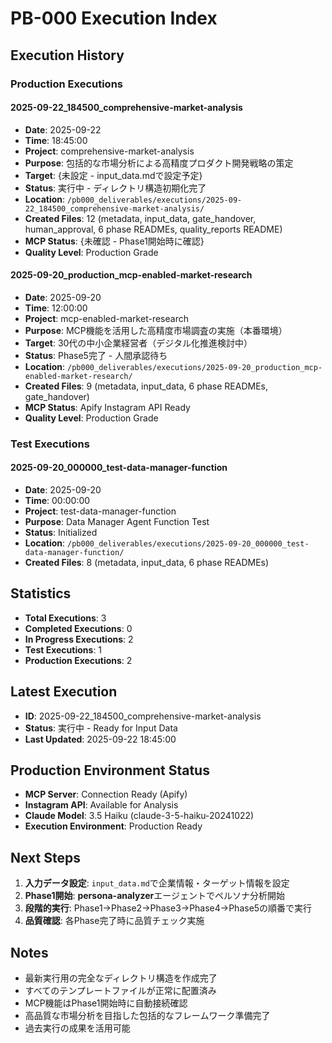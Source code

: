# PB-000 Execution Index

## Execution History

### Production Executions

#### 2025-09-22_184500_comprehensive-market-analysis
- **Date**: 2025-09-22
- **Time**: 18:45:00
- **Project**: comprehensive-market-analysis
- **Purpose**: 包括的な市場分析による高精度プロダクト開発戦略の策定
- **Target**: {未設定 - input_data.mdで設定予定}
- **Status**: 実行中 - ディレクトリ構造初期化完了
- **Location**: `/pb000_deliverables/executions/2025-09-22_184500_comprehensive-market-analysis/`
- **Created Files**: 12 (metadata, input_data, gate_handover, human_approval, 6 phase READMEs, quality_reports README)
- **MCP Status**: {未確認 - Phase1開始時に確認}
- **Quality Level**: Production Grade

#### 2025-09-20_production_mcp-enabled-market-research
- **Date**: 2025-09-20
- **Time**: 12:00:00
- **Project**: mcp-enabled-market-research
- **Purpose**: MCP機能を活用した高精度市場調査の実施（本番環境）
- **Target**: 30代の中小企業経営者（デジタル化推進検討中）
- **Status**: Phase5完了 - 人間承認待ち
- **Location**: `/pb000_deliverables/executions/2025-09-20_production_mcp-enabled-market-research/`
- **Created Files**: 9 (metadata, input_data, 6 phase READMEs, gate_handover)
- **MCP Status**: Apify Instagram API Ready
- **Quality Level**: Production Grade

### Test Executions

#### 2025-09-20_000000_test-data-manager-function
- **Date**: 2025-09-20
- **Time**: 00:00:00
- **Project**: test-data-manager-function
- **Purpose**: Data Manager Agent Function Test
- **Status**: Initialized
- **Location**: `/pb000_deliverables/executions/2025-09-20_000000_test-data-manager-function/`
- **Created Files**: 8 (metadata, input_data, 6 phase READMEs)

## Statistics
- **Total Executions**: 3
- **Completed Executions**: 0
- **In Progress Executions**: 2
- **Test Executions**: 1
- **Production Executions**: 2

## Latest Execution
- **ID**: 2025-09-22_184500_comprehensive-market-analysis
- **Status**: 実行中 - Ready for Input Data
- **Last Updated**: 2025-09-22 18:45:00

## Production Environment Status
- **MCP Server**: Connection Ready (Apify)
- **Instagram API**: Available for Analysis
- **Claude Model**: 3.5 Haiku (claude-3-5-haiku-20241022)
- **Execution Environment**: Production Ready

## Next Steps
1. **入力データ設定**: `input_data.md`で企業情報・ターゲット情報を設定
2. **Phase1開始**: **persona-analyzer**エージェントでペルソナ分析開始
3. **段階的実行**: Phase1→Phase2→Phase3→Phase4→Phase5の順番で実行
4. **品質確認**: 各Phase完了時に品質チェック実施

## Notes
- 最新実行用の完全なディレクトリ構造を作成完了
- すべてのテンプレートファイルが正常に配置済み
- MCP機能はPhase1開始時に自動接続確認
- 高品質な市場分析を目指した包括的なフレームワーク準備完了
- 過去実行の成果を活用可能